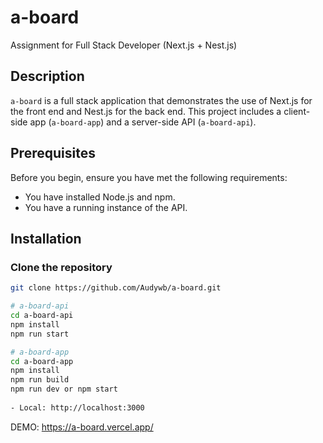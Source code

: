 # a-board

Assignment for Full Stack Developer (Next.js + Nest.js)

## Description

`a-board` is a full stack application that demonstrates the use of Next.js for the front end and Nest.js for the back end. This project includes a client-side app (`a-board-app`) and a server-side API (`a-board-api`).

## Prerequisites

Before you begin, ensure you have met the following requirements:
- You have installed Node.js and npm.
- You have a running instance of the API.

## Installation

### Clone the repository

```bash
git clone https://github.com/Audywb/a-board.git  

# a-board-api  
cd a-board-api  
npm install  
npm run start  

# a-board-app  
cd a-board-app  
npm install  
npm run build  
npm run dev or npm start  
  
- Local: http://localhost:3000  
``` 

DEMO: https://a-board.vercel.app/
